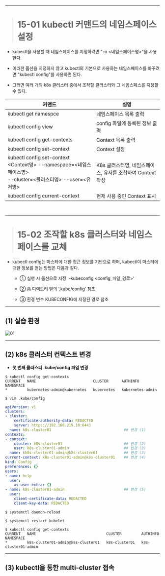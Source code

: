 ----

> # 15-01 kubectl 커맨드의 네임스페이스 설정

+ kubectl을 사용할 때 네임스페이스를 지정하려면 "-n <네임스페이스명>"을 사용한다.

+ 이러한 옵션을 지정하지 않고 kubectl의 기본으로 사용하는 네임스페이스를 바꾸려면 "kubectl config"를 사용하면 된다.

+ 그러면 여러 개의 k8s 클러스터 중에서 조작할 클러스터와 그 네임스페스를 지정할 수 있다.

|커맨드|설명|
|------|---|
|kubectl get namespce|네임스페이스 목록 출력|
|kubectl config view|config 파일에 등록된 정보 출력|
|kubectl config get-contexts|Context 목록 출력|
|kubectl config set-context|Context 설정|
|kubectl config set-context \<Context명\> --namespace=\<네임스페이스명\> <br> --cluster=\<클러스터명\> --user=\<유저명\> |K8s 클러스터명, 네임스페이스, 유저를 조합하여 Context 작성|
|kubectl config current-context|현재 사용 중인 Context 표시|

<br>

----

> # 15-02 조작할 k8s 클러스터와 네임스페이스를 교체

+ kubectl config는 마스터에 대한 접근 정보를 기반으로 하며, kubectl이 마스터에 대한 정보를 얻는 방법은 다음과 같다.

    - ① 실행 시 옵션으로 지정 '-kubeconfig <config_파일_경로>'

    - ② 홈 디렉토리 밑의 '.kube/config' 참조

    - ③ 환경 변수 KUBECONFIG에 지정된 경로 참조

----

## (1) 실습 환경

![01](https://user-images.githubusercontent.com/42735894/145680011-3b6d9cd3-7c22-4f07-9246-375b1d0b98c9.PNG)

----

## (2) k8s 클러스터 컨텍스트 변경

+ **첫 번째 클러스터 .kube/config 파일 변경**

```
$ kubectl config get-contexts
CURRENT   NAME                          CLUSTER      AUTHINFO        NAMESPACE
*         kubernetes-admin@kubernetes   kubernetes   kubernetes-admin

$ vim .kube/config
```
```yaml
apiVersion: v1
clusters:
- cluster:
    certificate-authority-data: REDACTED
    server: https://192.168.219.10:6443
  name: k8s-cluster01                                 ## 변경 (1)
contexts:
- context:
    cluster: k8s-cluster01                            ## 변경 (2)
    user: k8s-cluster01-admin                         ## 변경 (3)
  name: kk8s-cluster01-admin@k8s-cluster01            ## 변경 (3)
current-context: k8s-cluster01-admin@k8s-cluster01    ## 변경 (4)
kind: Config
preferences: {}
users:
- name: help
  user:
    as-user-extra: {}
- name: k8s-cluster01-admin                           ## 변경 (5)
  user:
    client-certificate-data: REDACTED 
    client-key-data: REDACTED
```
```
$ systemctl daemon-reload

$ systemctl restart kubelet

$ kubectl config get-contexts
CURRENT   NAME                                CLUSTER         AUTHINFO              NAMESPACE
*         k8s-cluster01-admin@k8s-cluster01   k8s-cluster01   k8s-cluster01-admin
```

----

## (3) kubectl을 통한 multi-cluster 접속